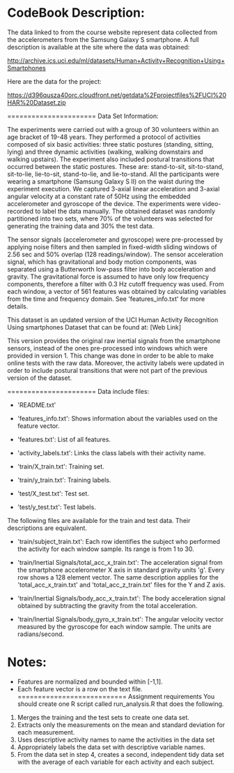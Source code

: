 CodeBook Description:
======================
The data linked to from the course website represent data collected from the accelerometers from the Samsung Galaxy S smartphone. A full description is available at the site where the data was obtained:

http://archive.ics.uci.edu/ml/datasets/Human+Activity+Recognition+Using+Smartphones

Here are the data for the project:

https://d396qusza40orc.cloudfront.net/getdata%2Fprojectfiles%2FUCI%20HAR%20Dataset.zip

======================
Data Set Information:

The experiments were carried out with a group of 30 volunteers within an age bracket of 19-48 years. They performed a protocol of activities composed of six basic activities: three static postures (standing, sitting, lying) and three dynamic activities (walking, walking downstairs and walking upstairs). The experiment also included postural transitions that occurred between the static postures. These are: stand-to-sit, sit-to-stand, sit-to-lie, lie-to-sit, stand-to-lie, and lie-to-stand. All the participants were wearing a smartphone (Samsung Galaxy S II) on the waist during the experiment execution. We captured 3-axial linear acceleration and 3-axial angular velocity at a constant rate of 50Hz using the embedded accelerometer and gyroscope of the device. The experiments were video-recorded to label the data manually. The obtained dataset was randomly partitioned into two sets, where 70% of the volunteers was selected for generating the training data and 30% the test data.

The sensor signals (accelerometer and gyroscope) were pre-processed by applying noise filters and then sampled in fixed-width sliding windows of 2.56 sec and 50% overlap (128 readings/window). The sensor acceleration signal, which has gravitational and body motion components, was separated using a Butterworth low-pass filter into body acceleration and gravity. The gravitational force is assumed to have only low frequency components, therefore a filter with 0.3 Hz cutoff frequency was used. From each window, a vector of 561 features was obtained by calculating variables from the time and frequency domain. See 'features_info.txt' for more details.

This dataset is an updated version of the UCI Human Activity Recognition Using smartphones Dataset that can be found at: [Web Link]

This version provides the original raw inertial signals from the smartphone sensors, instead of the ones pre-processed into windows which were provided in version 1. This change was done in order to be able to make online tests with the raw data. Moreover, the activity labels were updated in order to include postural transitions that were not part of the previous version of the dataset.

======================
Data include files:
- 'README.txt'

- 'features_info.txt': Shows information about the variables used on the feature vector.

- 'features.txt': List of all features.

- 'activity_labels.txt': Links the class labels with their activity name.

- 'train/X_train.txt': Training set.

- 'train/y_train.txt': Training labels.

- 'test/X_test.txt': Test set.

- 'test/y_test.txt': Test labels.

The following files are available for the train and test data. Their descriptions are equivalent. 

- 'train/subject_train.txt': Each row identifies the subject who performed the activity for each window sample. Its range is from 1 to 30. 

- 'train/Inertial Signals/total_acc_x_train.txt': The acceleration signal from the smartphone accelerometer X axis in standard gravity units 'g'. Every row shows a 128 element vector. The same description applies for the 'total_acc_x_train.txt' and 'total_acc_z_train.txt' files for the Y and Z axis. 

- 'train/Inertial Signals/body_acc_x_train.txt': The body acceleration signal obtained by subtracting the gravity from the total acceleration. 

- 'train/Inertial Signals/body_gyro_x_train.txt': The angular velocity vector measured by the gyroscope for each window sample. The units are radians/second. 

Notes: 
======
- Features are normalized and bounded within [-1,1].
- Each feature vector is a row on the text file.
===========================
Assignment requirements
You should create one R script called run_analysis.R that does the following.

1. Merges the training and the test sets to create one data set.
2. Extracts only the measurements on the mean and standard deviation for each measurement.
3. Uses descriptive activity names to name the activities in the data set
4. Appropriately labels the data set with descriptive variable names.
5. From the data set in step 4, creates a second, independent tidy data set with the average of each variable for each activity and each subject.
